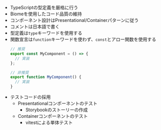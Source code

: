 - TypeScriptの型定義を厳格に行う
- Biomeを使用したコード品質の維持
- コンポーネント設計はPresentational/Containerパターンに従う
- コメントは日本語で書く
- 型定義は`type`キーワードを使用する
- 関数宣言は`function`キーワードを使わず、`const`とアロー関数を使用する
  ```typescript
  // 推奨
  export const MyComponent = () => {
    // 実装
  };

  // 非推奨
  export function MyComponent() {
    // 実装
  }
  ```
- テストコードの採用
  - Presentationalコンポーネントのテスト
    - Storybookのストーリーの作成
  - Containerコンポーネントのテスト
    - vitestによる単体テスト